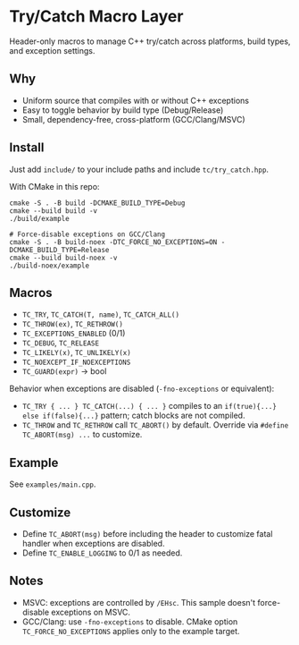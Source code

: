 # Try/Catch Macro Layer

Header-only macros to manage C++ try/catch across platforms, build types, and exception settings.

## Why

- Uniform source that compiles with or without C++ exceptions
- Easy to toggle behavior by build type (Debug/Release)
- Small, dependency-free, cross-platform (GCC/Clang/MSVC)

## Install

Just add `include/` to your include paths and include `tc/try_catch.hpp`.

With CMake in this repo:

```
cmake -S . -B build -DCMAKE_BUILD_TYPE=Debug
cmake --build build -v
./build/example

# Force-disable exceptions on GCC/Clang
cmake -S . -B build-noex -DTC_FORCE_NO_EXCEPTIONS=ON -DCMAKE_BUILD_TYPE=Release
cmake --build build-noex -v
./build-noex/example
```

## Macros

- `TC_TRY`, `TC_CATCH(T, name)`, `TC_CATCH_ALL()`
- `TC_THROW(ex)`, `TC_RETHROW()`
- `TC_EXCEPTIONS_ENABLED` (0/1)
- `TC_DEBUG`, `TC_RELEASE`
- `TC_LIKELY(x)`, `TC_UNLIKELY(x)`
- `TC_NOEXCEPT_IF_NOEXCEPTIONS`
- `TC_GUARD(expr)` -> bool

Behavior when exceptions are disabled (`-fno-exceptions` or equivalent):

- `TC_TRY { ... } TC_CATCH(...) { ... }` compiles to an `if(true){...} else if(false){...}` pattern; catch blocks are not compiled.
- `TC_THROW` and `TC_RETHROW` call `TC_ABORT()` by default. Override via `#define TC_ABORT(msg) ...` to customize.

## Example

See `examples/main.cpp`.

## Customize

- Define `TC_ABORT(msg)` before including the header to customize fatal handler when exceptions are disabled.
- Define `TC_ENABLE_LOGGING` to 0/1 as needed.

## Notes

- MSVC: exceptions are controlled by `/EHsc`. This sample doesn't force-disable exceptions on MSVC.
- GCC/Clang: use `-fno-exceptions` to disable. CMake option `TC_FORCE_NO_EXCEPTIONS` applies only to the example target.
